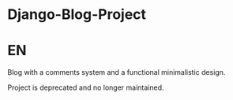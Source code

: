 # Django-Blog-Project

# EN
Blog with a comments system and a functional minimalistic design.

Project is deprecated and no longer maintained.
